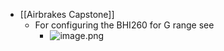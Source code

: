 - [[Airbrakes Capstone]]
	- For configuring the BHI260 for G range see
		- ![image.png](../assets/image_1712443594411_0.png)

